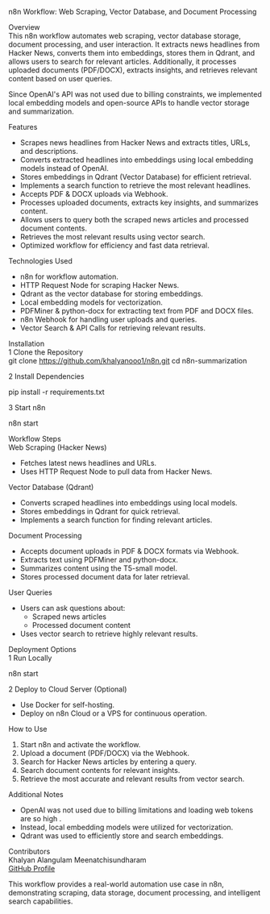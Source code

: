 n8n Workflow: Web Scraping, Vector Database, and Document Processing  

 Overview  
This n8n workflow automates web scraping, vector database storage, document processing, and user interaction. It extracts news headlines from Hacker News, converts them into embeddings, stores them in Qdrant, and allows users to search for relevant articles. Additionally, it processes uploaded documents (PDF/DOCX), extracts insights, and retrieves relevant content based on user queries.  

Since OpenAI's API was not used due to billing constraints, we implemented local embedding models and open-source APIs to handle vector storage and summarization.  

Features  
- Scrapes news headlines from Hacker News and extracts titles, URLs, and descriptions.  
- Converts extracted headlines into embeddings using local embedding models instead of OpenAI.  
- Stores embeddings in Qdrant (Vector Database) for efficient retrieval.  
- Implements a search function to retrieve the most relevant headlines.  
- Accepts PDF & DOCX uploads via Webhook.  
- Processes uploaded documents, extracts key insights, and summarizes content.  
- Allows users to query both the scraped news articles and processed document contents.  
- Retrieves the most relevant results using vector search.  
- Optimized workflow for efficiency and fast data retrieval.  

 Technologies Used  
- n8n for workflow automation.  
- HTTP Request Node for scraping Hacker News.  
- Qdrant as the vector database for storing embeddings.  
- Local embedding models for vectorization.  
- PDFMiner & python-docx for extracting text from PDF and DOCX files.  
- n8n Webhook for handling user uploads and queries.  
- Vector Search & API Calls for retrieving relevant results.  

Installation  
 1️ Clone the Repository  
git clone https://github.com/khalyanooo1/n8n.git
cd n8n-summarization
  
2️ Install Dependencies  

pip install -r requirements.txt

 3️  Start n8n  

n8n start


Workflow Steps  
Web Scraping (Hacker News)  
- Fetches latest news headlines and URLs.  
- Uses HTTP Request Node to pull data from Hacker News.  

Vector Database (Qdrant)  
- Converts scraped headlines into embeddings using local models.  
- Stores embeddings in Qdrant for quick retrieval.  
- Implements a search function for finding relevant articles.  

Document Processing 
- Accepts document uploads in PDF & DOCX formats via Webhook.  
- Extracts text using PDFMiner and python-docx.  
- Summarizes content using the T5-small model.  
- Stores processed document data for later retrieval.  

User Queries
- Users can ask questions about:  
  - Scraped news articles  
  - Processed document content  
- Uses vector search to retrieve highly relevant results.  

 Deployment Options  
 1️ Run Locally  

n8n start

2️ Deploy to Cloud Server (Optional)  
- Use Docker for self-hosting.  
- Deploy on n8n Cloud or a VPS for continuous operation.  

How to Use  
1. Start n8n and activate the workflow.  
2. Upload a document (PDF/DOCX) via the Webhook.  
3. Search for Hacker News articles by entering a query.  
4. Search document contents for relevant insights.  
5. Retrieve the most accurate and relevant results from vector search.  

Additional Notes  
- OpenAI was not used due to billing limitations and loading web tokens are so high .  
- Instead, local embedding models were utilized for vectorization.  
- Qdrant was used to efficiently store and search embeddings.  

Contributors  
Khalyan Alangulam Meenatchisundharam  
 [GitHub Profile](https://github.com/khalyanooo1)  

This workflow provides a real-world automation use case in n8n, demonstrating scraping, data storage, document processing, and intelligent search capabilities.
